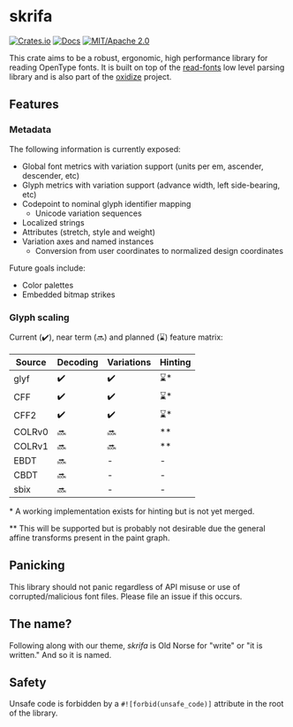 # skrifa

[![Crates.io](https://img.shields.io/crates/v/skrifa.svg)](https://crates.io/crates/skrifa)
[![Docs](https://docs.rs/skrifa/badge.svg)](https://docs.rs/skrifa)
[![MIT/Apache 2.0](https://img.shields.io/badge/license-MIT%2FApache-blue.svg)](#license)

This crate aims to be a robust, ergonomic, high performance library for reading
OpenType fonts. It is built on top of the
[read-fonts](https://github.com/googlefonts/fontations/tree/main/read-fonts)
low level parsing library and is also part of the
[oxidize](https://github.com/googlefonts/oxidize) project.

## Features

### Metadata

The following information is currently exposed:

* Global font metrics with variation support (units per em, ascender,
descender, etc)
* Glyph metrics with variation support (advance width, left side-bearing, etc)
* Codepoint to nominal glyph identifier mapping
    * Unicode variation sequences
* Localized strings
* Attributes (stretch, style and weight)
* Variation axes and named instances
    * Conversion from user coordinates to normalized design coordinates

Future goals include:

* Color palettes
* Embedded bitmap strikes

### Glyph scaling

Current (✔️), near term (🔜) and planned (⌛) feature matrix:

| Source | Decoding | Variations | Hinting |
|--------|---------|------------|---------|
| glyf   | ✔️     | ✔️         | ⌛*    |
| CFF    | ✔️     | ✔️         | ⌛*    |
| CFF2   | ✔️     | ✔️         | ⌛*    |
| COLRv0 | 🔜     | 🔜         | **      |
| COLRv1 | 🔜     | 🔜         | **      |
| EBDT   | 🔜     | -          | -      |
| CBDT   | 🔜     | -          | -      |
| sbix   | 🔜     | -          | -      |

\* A working implementation exists for hinting but is not yet merged.

\*\* This will be supported but is probably not desirable due the general
affine transforms present in the paint graph.

## Panicking

This library should not panic regardless of API misuse or use of
corrupted/malicious font files. Please file an issue if this occurs.

## The name?

Following along with our theme, *skrifa* is Old Norse for "write" or "it is
written." And so it is named.

## Safety

Unsafe code is forbidden by a `#![forbid(unsafe_code)]` attribute in the root
of the library.
